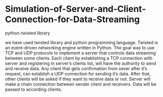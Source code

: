 # Simulation-of-Server-and-Client-Connection-for-Data-Streaming
python-twisted library

we have used twisted library and python programming language. Twisted is an event-driven networking engine written in Python. The goal was to use TCP and UDP protocols to implement a server that controls data streaming between some clients. Each client by establishing a TCP connection with server and registering in server’s clients list, will have the authority to send and receive data. Any client that gets confirmation from sever after it’s request, can establish a UDP connection for sending it’s data. After that, other clients will be asked if they want to receive data or not. Server will make a chain connection between sender client and receivers. Data will be passed to according clients.

